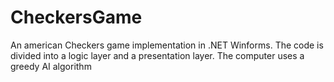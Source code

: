 # CheckersGame
An american Checkers game implementation in .NET Winforms.
The code is divided into a logic layer and a presentation layer.
The computer uses a greedy AI algorithm
